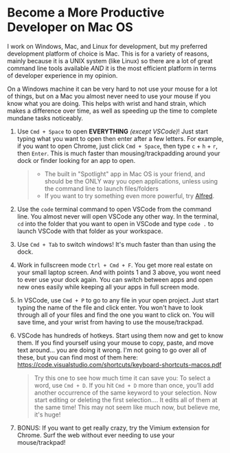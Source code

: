 # Become a More Productive Developer on Mac OS

I work on Windows, Mac, and Linux for development, but my preferred development platform of choice is Mac. This is for a variety of reasons, mainly because it is a UNIX system (like Linux) so there are a lot of great command line tools available *AND* it is the most efficient platform in terms of developer experience in my opinion.

On a Windows machine it can be very hard to not use your mouse for a lot of things, but on a Mac you almost never need to use your mouse if you know what you are doing. This helps with wrist and hand strain, which makes a difference over time, as well as speeding up the time to complete mundane tasks noticeably. 

1. Use `Cmd + Space` to open **EVERYTHING** *(except VSCode)*! Just start typing what you want to open then enter after a few letters. For example, if you want to open Chrome, just click `Cmd + Space`, then type `c` + `h` + `r`, then `Enter`.  This is much faster than mousing/trackpadding around your dock or finder looking for an app to open.
    >- The built in "Spotlight" app in Mac OS is your friend, and should be the ONLY way you open applications, unless using the command line to launch files/folders
    >- If you want to try something even more powerful, try [Alfred](https://www.alfredapp.com/).

2. Use the `code` terminal command to open VSCode from the command line. You almost never will open VSCode any other way. In the terminal, `cd` into the folder that you want to open in VSCode and type `code .` to launch VSCode with that folder as your workspace.

3. Use `Cmd + Tab` to switch windows! It's much faster than than using the dock. 

4. Work in fullscreen mode `Ctrl + Cmd + F`. You get more real estate on your small laptop screen. And with points 1 and 3 above, you wont need to ever use your dock again. You can switch between apps and open new ones easily while keeping all your apps in full screen mode. 

5. In VSCode, use `Cmd + P` to go to any file in your open project. Just start typing the name of the file and click enter. You won't have to look through all of your files and find the one you want to click on. You will save time, and your wrist from having to use the mouse/trackpad. 

6. VSCode has hundreds of hotkeys. Start using them now and get to know them. If you find yourself using your mouse to copy, paste, and move text around... you are doing it wrong.  I'm not going to go over all of these, but you can find most of them here: https://code.visualstudio.com/shortcuts/keyboard-shortcuts-macos.pdf  
   > Try this one to see how much time it can save you: To select a word, use `Cmd + D`. If you hit `Cmd + D` more than once, you’ll add another occurrence of the same keyword to your selection. Now start editing or deleting the first selection.... It edits all of them at the same time! This may not seem like much now, but believe me, it's huge!


7. BONUS: If you want to get really crazy, try the Vimium extension for Chrome. Surf the web without ever needing to use your mouse/trackpad!